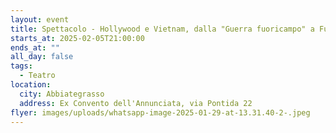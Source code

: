 ```yaml
---
layout: event
title: Spettacolo - Hollywood e Vietnam, dalla "Guerra fuoricampo" a Full Metal jacket
starts_at: 2025-02-05T21:00:00
ends_at: ""
all_day: false
tags:
  - Teatro
location:
  city: Abbiategrasso
  address: Ex Convento dell'Annunciata, via Pontida 22
flyer: images/uploads/whatsapp-image-2025-01-29-at-13.31.40-2-.jpeg
---
```

